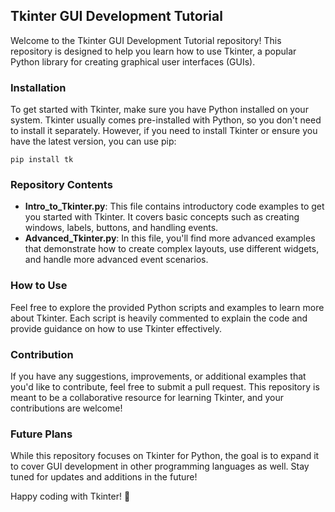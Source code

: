 ## Tkinter GUI Development Tutorial

Welcome to the Tkinter GUI Development Tutorial repository! This repository is designed to help you learn how to use Tkinter, a popular Python library for creating graphical user interfaces (GUIs).

### Installation

To get started with Tkinter, make sure you have Python installed on your system. Tkinter usually comes pre-installed with Python, so you don't need to install it separately. However, if you need to install Tkinter or ensure you have the latest version, you can use pip:

`pip install tk`


### Repository Contents

- **Intro_to_Tkinter.py**: This file contains introductory code examples to get you started with Tkinter. It covers basic concepts such as creating windows, labels, buttons, and handling events.
- **Advanced_Tkinter.py**: In this file, you'll find more advanced examples that demonstrate how to create complex layouts, use different widgets, and handle more advanced event scenarios.


### How to Use

Feel free to explore the provided Python scripts and examples to learn more about Tkinter. Each script is heavily commented to explain the code and provide guidance on how to use Tkinter effectively.

### Contribution

If you have any suggestions, improvements, or additional examples that you'd like to contribute, feel free to submit a pull request. This repository is meant to be a collaborative resource for learning Tkinter, and your contributions are welcome!

### Future Plans

While this repository focuses on Tkinter for Python, the goal is to expand it to cover GUI development in other programming languages as well. Stay tuned for updates and additions in the future!

Happy coding with Tkinter! 🚀
